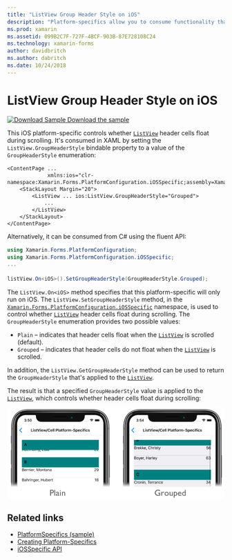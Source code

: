 ```yaml
---
title: "ListView Group Header Style on iOS"
description: "Platform-specifics allow you to consume functionality that's only available on a specific platform, without implementing custom renderers or effects. This article explains how to consume the iOS platform-specific that controls whether ListView header cells float during scrolling."
ms.prod: xamarin
ms.assetid: 099B2C7F-727F-4BCF-903B-87E728108C24
ms.technology: xamarin-forms
author: davidbritch
ms.author: dabritch
ms.date: 10/24/2018
---
```


# ListView Group Header Style on iOS

[![Download Sample](~/media/shared/download.png) Download the sample](https://developer.xamarin.com/samples/xamarin-forms/userinterface/platformspecifics/)

This iOS platform-specific controls whether [`ListView`](xref:Xamarin.Forms.ListView) header cells float during scrolling. It's consumed in XAML by setting the `ListView.GroupHeaderStyle` bindable property to a value of the `GroupHeaderStyle` enumeration:

```xaml
<ContentPage ...
             xmlns:ios="clr-namespace:Xamarin.Forms.PlatformConfiguration.iOSSpecific;assembly=Xamarin.Forms.Core">
    <StackLayout Margin="20">
        <ListView ... ios:ListView.GroupHeaderStyle="Grouped">
            ...
        </ListView>
    </StackLayout>
</ContentPage>
```

Alternatively, it can be consumed from C# using the fluent API:

```csharp
using Xamarin.Forms.PlatformConfiguration;
using Xamarin.Forms.PlatformConfiguration.iOSSpecific;
...

listView.On<iOS>().SetGroupHeaderStyle(GroupHeaderStyle.Grouped);
```

The `ListView.On<iOS>` method specifies that this platform-specific will only run on iOS. The `ListView.SetGroupHeaderStyle` method, in the [`Xamarin.Forms.PlatformConfiguration.iOSSpecific`](xref:Xamarin.Forms.PlatformConfiguration.iOSSpecific) namespace, is used to control whether [`ListView`](xref:Xamarin.Forms.ListView) header cells float during scrolling. The `GroupHeaderStyle` enumeration provides two possible values:

- `Plain` – indicates that header cells float when the [`ListView`](xref:Xamarin.Forms.ListView) is scrolled (default).
- `Grouped` – indicates that header cells do not float when the [`ListView`](xref:Xamarin.Forms.ListView) is scrolled.

In addition, the `ListView.GetGroupHeaderStyle` method can be used to return the `GroupHeaderStyle` that's applied to the [`ListView`](xref:Xamarin.Forms.ListView).

The result is that a specified `GroupHeaderStyle` value is applied to the [`ListView`](xref:Xamarin.Forms.ListView), which controls whether header cells float during scrolling:

[![Screenshot of floating and non-floating ListView header cells, on iOS](listview-group-header-style-images/group-header-styles.png "ListView with floating and non-floating header cells")](listview-group-header-style-images/group-header-styles-large.png#lightbox "ListView with floating and non-floating header cells")

## Related links

- [PlatformSpecifics (sample)](https://developer.xamarin.com/samples/xamarin-forms/userinterface/platformspecifics/)
- [Creating Platform-Specifics](~/xamarin-forms/platform/platform-specifics/index.md#creating-platform-specifics)
- [iOSSpecific API](xref:Xamarin.Forms.PlatformConfiguration.iOSSpecific)

